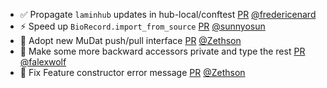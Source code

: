 - ✅ Propagate `laminhub` updates in hub-local/conftest [PR](https://github.com/laminlabs/lamindb-setup/pull/819) [@fredericenard](https://github.com/fredericenard)
- ⚡️ Speed up `BioRecord.import_from_source` [PR](https://github.com/laminlabs/lamindb/pull/1808) [@sunnyosun](https://github.com/sunnyosun)
- 🎨 Adopt new MuDat push/pull interface [PR](https://github.com/laminlabs/lamindb/pull/1807) [@Zethson](https://github.com/Zethson)
- 🎨 Make some more backward accessors private and type the rest [PR](https://github.com/laminlabs/lamindb/pull/1805) [@falexwolf](https://github.com/falexwolf)
- 🐛 Fix Feature constructor error message [PR](https://github.com/laminlabs/lamindb/pull/1804) [@Zethson](https://github.com/Zethson)
